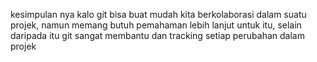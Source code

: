 kesimpulan nya kalo git bisa buat mudah kita berkolaborasi dalam suatu projek, namun memang butuh pemahaman lebih lanjut untuk itu, selain daripada itu git sangat membantu dan tracking setiap perubahan dalam projek 
